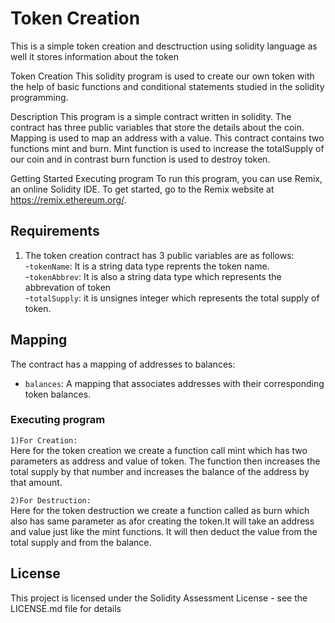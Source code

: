 # Token Creation

This is a simple token creation and desctruction using solidity language as well it stores information about the token

Token Creation This solidity program is used to create our own token with the help of basic functions and conditional statements studied in the solidity programming.

Description This program is a simple contract written in solidity. The contract has three public variables that store the details about the coin. Mapping is used to map an address with a value. This contract contains two functions mint and burn. Mint function is used to increase the totalSupply of our coin and in contrast burn function is used to destroy token.

Getting Started Executing program To run this program, you can use Remix, an online Solidity IDE. To get started, go to the Remix website at https://remix.ethereum.org/.


## Requirements                                                                                                                                            

1. The token creation contract has 3 public variables are as follows:                                                                                                
   -`tokenName`: It is a string data type reprents the token name.																										    
   -`tokenAbbrev`: It is also a string data type which represents the abbrevation of token																				      
   -`totalSupply`: it is unsignes integer which represents the total supply of token.

## Mapping
The contract has a mapping of addresses to balances:
   - `balances`: A mapping that associates addresses with their corresponding token balances.


### Executing program

`1)For Creation:`                                                                                   
Here for the token creation we create a function call mint which has two parameters as address and value of token. The function then increases the total supply by that number and increases the balance of the address by that amount.

`2)For Destruction:`                                                                             
Here for the token destruction we create a function called as burn which also has same parameter as afor creating the token.It will take an address and value just like the mint functions. It will then deduct the value from the total supply and from the balance.



## License

This project is licensed under the Solidity Assessment License - see the LICENSE.md file for details
